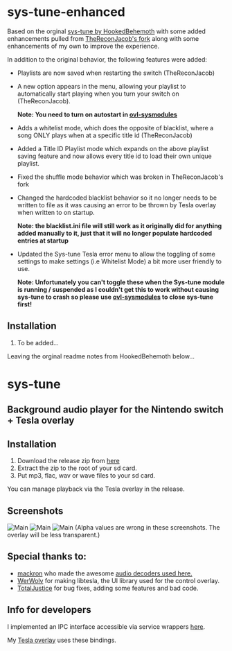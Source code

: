 # sys-tune-enhanced
Based on the orginal [sys-tune by HookedBehemoth](https://github.com/HookedBehemoth/sys-tune) with some added enhancements pulled from [TheReconJacob's fork](https://github.com/TheReconJacob/sys-tune) along with some enhancements of my own to improve the experience.

In addition to the original behavior, the following features were added:
- Playlists are now saved when restarting the switch (TheReconJacob)
- A new option appears in the menu, allowing your playlist to automatically start playing when you turn your switch on (TheReconJacob). 
  
  **Note: You need to turn on autostart in [ovl-sysmodules](https://github.com/WerWolv/ovl-sysmodules)**

- Adds a whitelist mode, which does the opposite of blacklist, where a song ONLY plays when at a specific title id (TheReconJacob)
- Added a Title ID Playlist mode which expands on the above playlist saving feature and now allows every title id to load their own unique playlist.
- Fixed the shuffle mode behavior which was broken in TheReconJacob's fork
- Changed the hardcoded blacklist behavior so it no longer needs to be written to file as it was causing an error to be thrown by Tesla overlay when written to on startup. 

  **Note: the blacklist.ini file will still work as it originally did for anything added manually to it, just that it will no longer populate hardcoded entries at startup**

- Updated the Sys-tune Tesla error menu to allow the toggling of some settings to make settings (i.e Whitelist Mode) a bit more user friendly to use. 

  **Note: Unfortunately you can't toggle these when the Sys-tune module is running / suspended as I couldn't get this to work without causing sys-tune to crash so please use [ovl-sysmodules](https://github.com/WerWolv/ovl-sysmodules) to close sys-tune first!**

## Installation
1. To be added...

Leaving the orginal readme notes from HookedBehemoth below...

# sys-tune
## Background audio player for the Nintendo switch + Tesla overlay

## Installation
1. Download the release zip from [here](https://github.com/HookedBehemoth/sys-tune/releases/latest)
2. Extract the zip to the root of your sd card.
3. Put mp3, flac, wav or wave files to your sd card.

You can manage playback via the Tesla overlay in the release.

## Screenshots
![Main](/sample/libtesla_1586882452.jpg)
![Main](/sample/libtesla_1586882672.jpg)
![Main](/sample/libtesla_1586882735.jpg)
(Alpha values are wrong in these screenshots. The overlay will be less transparent.)

## Special thanks to:
- [mackron](http://mackron.github.io/) who made the awesome [audio decoders used here.](https://github.com/mackron/dr_libs/)
- [WerWolv](https://werwolv.net/) for making libtesla, the UI library used for the control overlay.
- [TotalJustice](https://github.com/ITotalJustice) for bug fixes, adding some features and bad code.

## Info for developers
I implemented an IPC interface accessible via service wrappers [here](/ipc/).

My [Tesla overlay](/overlay/source/) uses these bindings.
